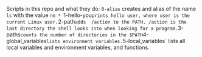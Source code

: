 Scripts in this repo and what they do: 
`0-alias` creates and alias of the name `ls` with the value `rm *
`1-hello-you` prints hello user, where user is the current Linux user.
`2-path` adds  /action to the PATH. /action is the last directory the shell looks into when looking for a program.
`3-paths` counts the number of directories in the $PATH
`4-global_variables` lists environment variables.
`5-local_variables` lists all local variables and environment variables, and functions. 
